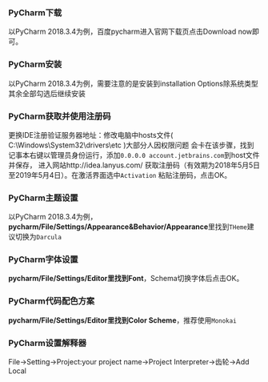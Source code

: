 ### PyCharm下载
以PyCharm 2018.3.4为例，百度pycharm进入官网下载页点击Download now即可。

### PyCharm安装
以PyCharm 2018.3.4为例，需要注意的是安装到installation Options除系统类型其余全部勾选后继续安装

### PyCharm获取并使用注册码
更换IDE注册验证服务器地址：修改电脑中hosts文件( C:\Windows\System32\drivers\etc )大部分人因权限问题
会卡在该步骤，找到记事本右键以管理员身份运行，添加`0.0.0.0 account.jetbrains.com`到host文件并保存，
进入网站http://idea.lanyus.com/ 获取注册码（有效期为2018年5月5日至2019年5月4日）。在激活界面选中`Activation`
粘贴注册码，点击OK。

### PyCharm主题设置
以PyCharm 2018.3.4为例，**pycharm/File/Settings/Appearance&Behavior/Appearance**里找到`THeme`建议切换为`Darcula`

### PyCharm字体设置
**pycharm/File/Settings/Editor里找到Font**，Schema切换字体后点击OK。

### PyCharm代码配色方案
**pycharm/File/Settings/Editor里找到Color Scheme**，推荐使用`Monokai`

### PyCharm设置解释器
File->Setting->Project:your project name->Project Interpreter->齿轮->Add Local